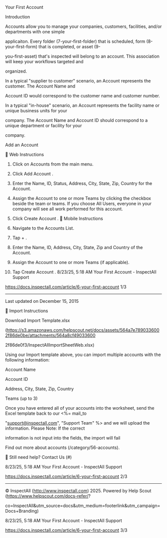 Your First Account

Introduction

Accounts allow you to manage your companies, customers, facilities, and/or departments with one simple

applicaiton. Every folder (7-your-first-folder) that is scheduled, form (8-your-first-form) that is completed, or asset (9-

you-first-asset) that's inspected will belong to an account. This association will keep your workflows targeted and

organized.

In a typical "supplier to customer" scenario, an Account represents the customer. The Account Name and

Account ID would correspond to the customer name and customer number.

In a typical "in-house" scenario, an Account represents the facility name or unique business units for your

company. The Account Name and Account ID should correspond to a unique department or facility for your

company.

Add an Account

 Web Instructions

1. Click on  Accounts  from the main menu.
2. Click  Add Account .
3. Enter the Name, ID, Status, Address, City, State, Zip, Country for the Account.
4. Assign the Account to one or more Teams by clicking the checkbox beside the team or teams. If you choose All
Users, everyone in your company will see all work performed for this account.

5. Click  Create Account .
 Mobile Instructions

1. Navigate to the Accounts List.
2. Tap  + .
3. Enter the Name, ID, Address, City, State, Zip and Country of the Account.
4. Assign the Account to one or more Teams (if applicable).
5. Tap  Create Account .
8/23/25, 5:18 AM Your First Account - InspectAll Support

https://docs.inspectall.com/article/6-your-first-account 1/3


---

Last updated on December 15, 2015

 Import Instructions

Download Import Template.xlsx

(https://s3.amazonaws.com/helpscout.net/docs/assets/564a7e7890336002f86de0be/attachments/564a8cf49033600

2f86de0f3/InspectAllImportSheetWeb.xlsx)

Using our Import template above, you can import multiple accounts with the following information:

Account Name

Account ID

Address, City, State, Zip, Country

Teams (up to 3)

Once you have entered all of your accounts into the worksheet, send the Excel template back to our <%= mail_to

"support@inspectall.com", "Support Team" %> and we will upload the information. Please Note: If the correct

information is not input into the fields, the import will fail

Find out more about accounts (/category/56-accounts).

 Still need help? Contact Us (#)

8/23/25, 5:18 AM Your First Account - InspectAll Support

https://docs.inspectall.com/article/6-your-first-account 2/3


---

© InspectAll (http://www.inspectall.com) 2025. Powered by Help Scout (https://www.helpscout.com/docs-refer/?

co=InspectAll&utm_source=docs&utm_medium=footerlink&utm_campaign=Docs+Branding)

8/23/25, 5:18 AM Your First Account - InspectAll Support

https://docs.inspectall.com/article/6-your-first-account 3/3

